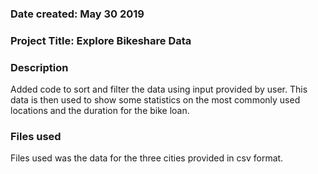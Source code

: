 ### Date created: May 30 2019

### Project Title: Explore Bikeshare Data

### Description
Added code to sort and filter the data using input provided by user. This data is then used to show some statistics on the most commonly used locations and the duration for the bike loan.

### Files used
Files used was the data for the three cities provided in csv format.


